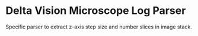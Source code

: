 # Delta Vision Microscope Log Parser
Specific parser to extract z-axis step size and number slices in image stack.
